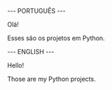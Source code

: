 --- PORTUGUÊS ---

Olá!

Esses são os projetos em Python.

--- ENGLISH ---

Hello!

Those are my Python projects.
